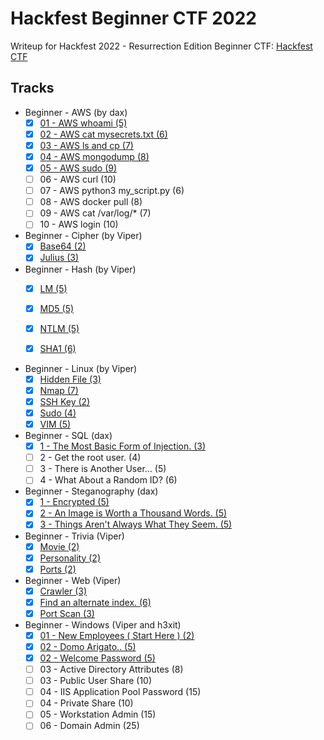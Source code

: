 # Hackfest Beginner CTF 2022

Writeup for Hackfest 2022 - Resurrection Edition Beginner CTF: [Hackfest CTF](https://hfctf.ca/)

## Tracks

- Beginner - AWS (by dax)
   - [x] [01 - AWS whoami (5)](https://github.com/marghost/CTF-Writeups/blob/main/Hackfest-Beginner-CTF-2022/AWS.md#01---aws-whoami)
   - [x] [02 - AWS cat mysecrets.txt (6)](https://github.com/marghost/CTF-Writeups/blob/main/Hackfest-Beginner-CTF-2022/AWS.md#02---aws-cat-mysecretstxt)
   - [x] [03 - AWS ls and cp (7)](https://github.com/marghost/CTF-Writeups/blob/main/Hackfest-Beginner-CTF-2022/AWS.md#03---aws-ls-and-cp)
   - [x] [04 - AWS mongodump (8)](https://github.com/marghost/CTF-Writeups/blob/main/Hackfest-Beginner-CTF-2022/AWS.md#04---aws-mongodump)
   - [x] [05 - AWS sudo (9)](https://github.com/marghost/CTF-Writeups/blob/main/Hackfest-Beginner-CTF-2022/AWS.md#05---aws-sudo)
   - [ ] 06 - AWS curl (10)
   - [ ] 07 - AWS python3 my_script.py (6)
   - [ ] 08 - AWS docker pull (8)
   - [ ] 09 - AWS cat /var/log/* (7)
   - [ ] 10 - AWS login (10)

- Beginner - Cipher (by Viper)
   - [x] [Base64 (2)](https://github.com/marghost/CTF-Writeups/blob/main/Hackfest-Beginner-CTF-2022/Cipher.md#Base64)
   - [x] [Julius (3)](https://github.com/marghost/CTF-Writeups/blob/main/Hackfest-Beginner-CTF-2022/Cipher.md#Julius)
   
- Beginner - Hash (by Viper)
   - [x] [LM (5)](https://github.com/marghost/CTF-Writeups/blob/main/Hackfest-Beginner-CTF-2022/hash.md)
   - [x] [MD5 (5)](https://github.com/marghost/CTF-Writeups/blob/main/Hackfest-Beginner-CTF-2022/hash.md)
   - [x] [NTLM (5)](https://github.com/marghost/CTF-Writeups/blob/main/Hackfest-Beginner-CTF-2022/hash.md)
   - [x] [SHA1 (6)](https://github.com/marghost/CTF-Writeups/blob/main/Hackfest-Beginner-CTF-2022/hash.md)


- Beginner - Linux (by Viper)
   - [x] [Hidden File (3)](https://github.com/marghost/CTF-Writeups/blob/main/Hackfest-Beginner-CTF-2022/linux.md)
   - [x] [Nmap (7)](https://github.com/marghost/CTF-Writeups/blob/main/Hackfest-Beginner-CTF-2022/linux.md)
   - [x] [SSH Key (2)](https://github.com/marghost/CTF-Writeups/blob/main/Hackfest-Beginner-CTF-2022/linux.md)
   - [x] [Sudo (4)](https://github.com/marghost/CTF-Writeups/blob/main/Hackfest-Beginner-CTF-2022/linux.md)
   - [x] [VIM (5)](https://github.com/marghost/CTF-Writeups/blob/main/Hackfest-Beginner-CTF-2022/linux.md)
   
- Beginner - SQL (dax)
   - [x] [1 - The Most Basic Form of Injection.  (3)](https://github.com/marghost/CTF-Writeups/blob/main/Hackfest-Beginner-CTF-2022/sql.md)
   - [ ] 2 - Get the root user.  (4)
   - [ ] 3 - There is Another User...  (5)
   - [ ] 4 - What About a Random ID?  (6)

- Beginner - Steganography (dax)
   - [x] [1 - Encrypted (5)](https://github.com/marghost/CTF-Writeups/blob/main/Hackfest-Beginner-CTF-2022/stegano.md)
   - [x] [2 - An Image is Worth a Thousand Words.  (5)](https://github.com/marghost/CTF-Writeups/blob/main/Hackfest-Beginner-CTF-2022/stegano.md)
   - [x] [3 - Things Aren't Always What They Seem.  (5)](https://github.com/marghost/CTF-Writeups/blob/main/Hackfest-Beginner-CTF-2022/stegano.md)
   
- Beginner - Trivia (Viper)
   - [x] [Movie (2)](https://github.com/marghost/CTF-Writeups/blob/main/Hackfest-Beginner-CTF-2022/trivia.md)
   - [x] [Personality (2)](https://github.com/marghost/CTF-Writeups/blob/main/Hackfest-Beginner-CTF-2022/trivia.md)
   - [x] [Ports (2)](https://github.com/marghost/CTF-Writeups/blob/main/Hackfest-Beginner-CTF-2022/trivia.md)
   
- Beginner - Web (Viper)
   - [x] [Crawler (3)](https://github.com/marghost/CTF-Writeups/blob/main/Hackfest-Beginner-CTF-2022/web.md)
   - [x] [Find an alternate index. (6)](https://github.com/marghost/CTF-Writeups/blob/main/Hackfest-Beginner-CTF-2022/web.md)
   - [x] [Port Scan (3)](https://github.com/marghost/CTF-Writeups/blob/main/Hackfest-Beginner-CTF-2022/web.md)
   
- Beginner - Windows (Viper and h3xit)
   - [x] [01 - New Employees ( Start Here ) (2)](https://github.com/marghost/CTF-Writeups/blob/main/Hackfest-Beginner-CTF-2022/windows.md)
   - [x] [02 - Domo Arigato.. (5)](https://github.com/marghost/CTF-Writeups/blob/main/Hackfest-Beginner-CTF-2022/windows.md)
   - [x] [02 - Welcome Password (5)](https://github.com/marghost/CTF-Writeups/blob/main/Hackfest-Beginner-CTF-2022/windows.md)
   - [ ] 03 - Active Directory Attributes (8)
   - [ ] 03 - Public User Share (10)
   - [ ] 04 - IIS Application Pool Password (15)
   - [ ] 04 - Private Share (10)
   - [ ] 05 - Workstation Admin (15)
   - [ ] 06 - Domain Admin (25)
